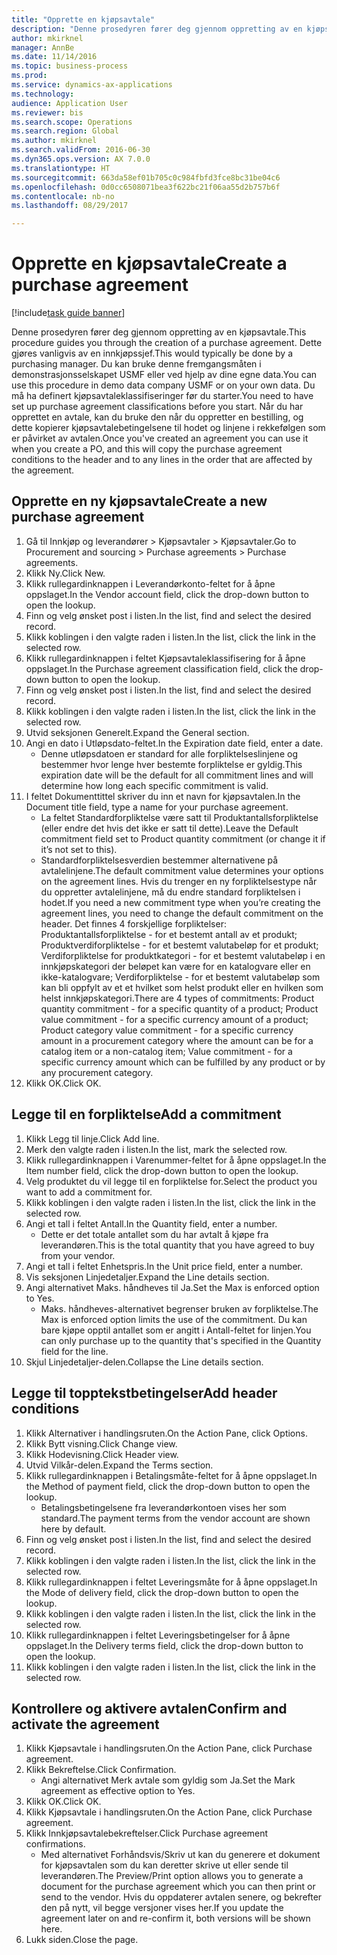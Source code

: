 ```yaml
--- 
title: "Opprette en kjøpsavtale"
description: "Denne prosedyren fører deg gjennom oppretting av en kjøpsavtale."
author: mkirknel
manager: AnnBe
ms.date: 11/14/2016
ms.topic: business-process
ms.prod: 
ms.service: dynamics-ax-applications
ms.technology: 
audience: Application User
ms.reviewer: bis
ms.search.scope: Operations
ms.search.region: Global
ms.author: mkirknel
ms.search.validFrom: 2016-06-30
ms.dyn365.ops.version: AX 7.0.0
ms.translationtype: HT
ms.sourcegitcommit: 663da58ef01b705c0c984fbfd3fce8bc31be04c6
ms.openlocfilehash: 0d0cc6508071bea3f622bc21f06aa55d2b757b6f
ms.contentlocale: nb-no
ms.lasthandoff: 08/29/2017

---
```

# <a name="create-a-purchase-agreement"></a><span data-ttu-id="a6aad-103">Opprette en kjøpsavtale</span><span class="sxs-lookup"><span data-stu-id="a6aad-103">Create a purchase agreement</span></span>

[!include[task guide banner](../../includes/task-guide-banner.md)]

<span data-ttu-id="a6aad-104">Denne prosedyren fører deg gjennom oppretting av en kjøpsavtale.</span><span class="sxs-lookup"><span data-stu-id="a6aad-104">This procedure guides you through the creation of a purchase agreement.</span></span> <span data-ttu-id="a6aad-105">Dette gjøres vanligvis av en innkjøpssjef.</span><span class="sxs-lookup"><span data-stu-id="a6aad-105">This would typically be done by a purchasing manager.</span></span> <span data-ttu-id="a6aad-106">Du kan bruke denne fremgangsmåten i demonstrasjonsselskapet USMF eller ved hjelp av dine egne data.</span><span class="sxs-lookup"><span data-stu-id="a6aad-106">You can use this procedure in demo data company USMF or on your own data.</span></span> <span data-ttu-id="a6aad-107">Du må ha definert kjøpsavtaleklassifiseringer før du starter.</span><span class="sxs-lookup"><span data-stu-id="a6aad-107">You need to have set up purchase agreement classifications before you start.</span></span> <span data-ttu-id="a6aad-108">Når du har opprettet en avtale, kan du bruke den når du oppretter en bestilling, og dette kopierer kjøpsavtalebetingelsene til hodet og linjene i rekkefølgen som er påvirket av avtalen.</span><span class="sxs-lookup"><span data-stu-id="a6aad-108">Once you've created an agreement you can use it when you create a PO, and this will copy the purchase agreement conditions to the header and to any lines in the order that are affected by the agreement.</span></span>


## <a name="create-a-new-purchase-agreement"></a><span data-ttu-id="a6aad-109">Opprette en ny kjøpsavtale</span><span class="sxs-lookup"><span data-stu-id="a6aad-109">Create a new purchase agreement</span></span>
1. <span data-ttu-id="a6aad-110">Gå til Innkjøp og leverandører > Kjøpsavtaler > Kjøpsavtaler.</span><span class="sxs-lookup"><span data-stu-id="a6aad-110">Go to Procurement and sourcing > Purchase agreements > Purchase agreements.</span></span>
2. <span data-ttu-id="a6aad-111">Klikk Ny.</span><span class="sxs-lookup"><span data-stu-id="a6aad-111">Click New.</span></span>
3. <span data-ttu-id="a6aad-112">Klikk rullegardinknappen i Leverandørkonto-feltet for å åpne oppslaget.</span><span class="sxs-lookup"><span data-stu-id="a6aad-112">In the Vendor account field, click the drop-down button to open the lookup.</span></span>
4. <span data-ttu-id="a6aad-113">Finn og velg ønsket post i listen.</span><span class="sxs-lookup"><span data-stu-id="a6aad-113">In the list, find and select the desired record.</span></span>
5. <span data-ttu-id="a6aad-114">Klikk koblingen i den valgte raden i listen.</span><span class="sxs-lookup"><span data-stu-id="a6aad-114">In the list, click the link in the selected row.</span></span>
6. <span data-ttu-id="a6aad-115">Klikk rullegardinknappen i feltet Kjøpsavtaleklassifisering for å åpne oppslaget.</span><span class="sxs-lookup"><span data-stu-id="a6aad-115">In the Purchase agreement classification field, click the drop-down button to open the lookup.</span></span>
7. <span data-ttu-id="a6aad-116">Finn og velg ønsket post i listen.</span><span class="sxs-lookup"><span data-stu-id="a6aad-116">In the list, find and select the desired record.</span></span>
8. <span data-ttu-id="a6aad-117">Klikk koblingen i den valgte raden i listen.</span><span class="sxs-lookup"><span data-stu-id="a6aad-117">In the list, click the link in the selected row.</span></span>
9. <span data-ttu-id="a6aad-118">Utvid seksjonen Generelt.</span><span class="sxs-lookup"><span data-stu-id="a6aad-118">Expand the General section.</span></span>
10. <span data-ttu-id="a6aad-119">Angi en dato i Utløpsdato-feltet.</span><span class="sxs-lookup"><span data-stu-id="a6aad-119">In the Expiration date field, enter a date.</span></span>
    * <span data-ttu-id="a6aad-120">Denne utløpsdatoen er standard for alle forpliktelseslinjene og bestemmer hvor lenge hver bestemte forpliktelse er gyldig.</span><span class="sxs-lookup"><span data-stu-id="a6aad-120">This expiration date will be the default for all commitment lines and will determine how long each specific commitment is valid.</span></span>  
11. <span data-ttu-id="a6aad-121">I feltet Dokumenttittel skriver du inn et navn for kjøpsavtalen.</span><span class="sxs-lookup"><span data-stu-id="a6aad-121">In the Document title field, type a name for your purchase agreement.</span></span>
    * <span data-ttu-id="a6aad-122">La feltet Standardforpliktelse være satt til Produktantallsforpliktelse (eller endre det hvis det ikke er satt til dette).</span><span class="sxs-lookup"><span data-stu-id="a6aad-122">Leave the Default commitment field set to Product quantity commitment (or change it if it’s not set to this).</span></span>  
    * <span data-ttu-id="a6aad-123">Standardforpliktelsesverdien bestemmer alternativene på avtalelinjene.</span><span class="sxs-lookup"><span data-stu-id="a6aad-123">The default commitment value determines your options on the agreement lines.</span></span> <span data-ttu-id="a6aad-124">Hvis du trenger en ny forpliktelsestype når du oppretter avtalelinjene, må du endre standard forpliktelsen i hodet.</span><span class="sxs-lookup"><span data-stu-id="a6aad-124">If you need a new commitment type when you’re creating the agreement lines, you need to change the default commitment on the header.</span></span>  <span data-ttu-id="a6aad-125">Det finnes 4 forskjellige forpliktelser: Produktantallsforpliktelse - for et bestemt antall av et produkt; Produktverdiforpliktelse - for et bestemt valutabeløp for et produkt; Verdiforpliktelse for produktkategori - for et bestemt valutabeløp i en innkjøpskategori der beløpet kan være for en katalogvare eller en ikke-katalogvare; Verdiforpliktelse - for et bestemt valutabeløp som kan bli oppfylt av et et hvilket som helst produkt eller en hvilken som helst innkjøpskategori.</span><span class="sxs-lookup"><span data-stu-id="a6aad-125">There are 4 types of commitments: Product quantity commitment - for a specific quantity of a product; Product value commitment - for a specific currency amount of a product; Product category value commitment - for a specific currency amount in a procurement category where the amount can be for a catalog item or a non-catalog item; Value commitment - for a specific currency amount which can be fulfilled by any product or by any procurement category.</span></span>  
12. <span data-ttu-id="a6aad-126">Klikk OK.</span><span class="sxs-lookup"><span data-stu-id="a6aad-126">Click OK.</span></span>

## <a name="add-a-commitment"></a><span data-ttu-id="a6aad-127">Legge til en forpliktelse</span><span class="sxs-lookup"><span data-stu-id="a6aad-127">Add a commitment</span></span>
1. <span data-ttu-id="a6aad-128">Klikk Legg til linje.</span><span class="sxs-lookup"><span data-stu-id="a6aad-128">Click Add line.</span></span>
2. <span data-ttu-id="a6aad-129">Merk den valgte raden i listen.</span><span class="sxs-lookup"><span data-stu-id="a6aad-129">In the list, mark the selected row.</span></span>
3. <span data-ttu-id="a6aad-130">Klikk rullegardinknappen i Varenummer-feltet for å åpne oppslaget.</span><span class="sxs-lookup"><span data-stu-id="a6aad-130">In the Item number field, click the drop-down button to open the lookup.</span></span>
4. <span data-ttu-id="a6aad-131">Velg produktet du vil legge til en forpliktelse for.</span><span class="sxs-lookup"><span data-stu-id="a6aad-131">Select the product you want to add a commitment for.</span></span>
5. <span data-ttu-id="a6aad-132">Klikk koblingen i den valgte raden i listen.</span><span class="sxs-lookup"><span data-stu-id="a6aad-132">In the list, click the link in the selected row.</span></span>
6. <span data-ttu-id="a6aad-133">Angi et tall i feltet Antall.</span><span class="sxs-lookup"><span data-stu-id="a6aad-133">In the Quantity field, enter a number.</span></span>
    * <span data-ttu-id="a6aad-134">Dette er det totale antallet som du har avtalt å kjøpe fra leverandøren.</span><span class="sxs-lookup"><span data-stu-id="a6aad-134">This is the total quantity that you have agreed to buy from your vendor.</span></span>  
7. <span data-ttu-id="a6aad-135">Angi et tall i feltet Enhetspris.</span><span class="sxs-lookup"><span data-stu-id="a6aad-135">In the Unit price field, enter a number.</span></span>
8. <span data-ttu-id="a6aad-136">Vis seksjonen Linjedetaljer.</span><span class="sxs-lookup"><span data-stu-id="a6aad-136">Expand the Line details section.</span></span>
9. <span data-ttu-id="a6aad-137">Angi alternativet Maks. håndheves til Ja.</span><span class="sxs-lookup"><span data-stu-id="a6aad-137">Set the Max is enforced option to Yes.</span></span>
    * <span data-ttu-id="a6aad-138">Maks. håndheves-alternativet begrenser bruken av forpliktelse.</span><span class="sxs-lookup"><span data-stu-id="a6aad-138">The Max is enforced option limits the use of the commitment.</span></span> <span data-ttu-id="a6aad-139">Du kan bare kjøpe opptil antallet som er angitt i Antall-feltet for linjen.</span><span class="sxs-lookup"><span data-stu-id="a6aad-139">You can only purchase up to the quantity that's specified in the Quantity field for the line.</span></span>  
10. <span data-ttu-id="a6aad-140">Skjul Linjedetaljer-delen.</span><span class="sxs-lookup"><span data-stu-id="a6aad-140">Collapse the Line details section.</span></span>

## <a name="add-header-conditions"></a><span data-ttu-id="a6aad-141">Legge til topptekstbetingelser</span><span class="sxs-lookup"><span data-stu-id="a6aad-141">Add header conditions</span></span>
1. <span data-ttu-id="a6aad-142">Klikk Alternativer i handlingsruten.</span><span class="sxs-lookup"><span data-stu-id="a6aad-142">On the Action Pane, click Options.</span></span>
2. <span data-ttu-id="a6aad-143">Klikk Bytt visning.</span><span class="sxs-lookup"><span data-stu-id="a6aad-143">Click Change view.</span></span>
3. <span data-ttu-id="a6aad-144">Klikk Hodevisning.</span><span class="sxs-lookup"><span data-stu-id="a6aad-144">Click Header view.</span></span>
4. <span data-ttu-id="a6aad-145">Utvid Vilkår-delen.</span><span class="sxs-lookup"><span data-stu-id="a6aad-145">Expand the Terms section.</span></span>
5. <span data-ttu-id="a6aad-146">Klikk rullegardinknappen i Betalingsmåte-feltet for å åpne oppslaget.</span><span class="sxs-lookup"><span data-stu-id="a6aad-146">In the Method of payment field, click the drop-down button to open the lookup.</span></span>
    * <span data-ttu-id="a6aad-147">Betalingsbetingelsene fra leverandørkontoen vises her som standard.</span><span class="sxs-lookup"><span data-stu-id="a6aad-147">The payment terms from the vendor account are shown here by default.</span></span>       
6. <span data-ttu-id="a6aad-148">Finn og velg ønsket post i listen.</span><span class="sxs-lookup"><span data-stu-id="a6aad-148">In the list, find and select the desired record.</span></span>
7. <span data-ttu-id="a6aad-149">Klikk koblingen i den valgte raden i listen.</span><span class="sxs-lookup"><span data-stu-id="a6aad-149">In the list, click the link in the selected row.</span></span>
8. <span data-ttu-id="a6aad-150">Klikk rullegardinknappen i feltet Leveringsmåte for å åpne oppslaget.</span><span class="sxs-lookup"><span data-stu-id="a6aad-150">In the Mode of delivery field, click the drop-down button to open the lookup.</span></span>
9. <span data-ttu-id="a6aad-151">Klikk koblingen i den valgte raden i listen.</span><span class="sxs-lookup"><span data-stu-id="a6aad-151">In the list, click the link in the selected row.</span></span>
10. <span data-ttu-id="a6aad-152">Klikk rullegardinknappen i feltet Leveringsbetingelser for å åpne oppslaget.</span><span class="sxs-lookup"><span data-stu-id="a6aad-152">In the Delivery terms field, click the drop-down button to open the lookup.</span></span>
11. <span data-ttu-id="a6aad-153">Klikk koblingen i den valgte raden i listen.</span><span class="sxs-lookup"><span data-stu-id="a6aad-153">In the list, click the link in the selected row.</span></span>

## <a name="confirm-and-activate-the-agreement"></a><span data-ttu-id="a6aad-154">Kontrollere og aktivere avtalen</span><span class="sxs-lookup"><span data-stu-id="a6aad-154">Confirm and activate the agreement</span></span>
1. <span data-ttu-id="a6aad-155">Klikk Kjøpsavtale i handlingsruten.</span><span class="sxs-lookup"><span data-stu-id="a6aad-155">On the Action Pane, click Purchase agreement.</span></span>
2. <span data-ttu-id="a6aad-156">Klikk Bekreftelse.</span><span class="sxs-lookup"><span data-stu-id="a6aad-156">Click Confirmation.</span></span>
    * <span data-ttu-id="a6aad-157">Angi alternativet Merk avtale som gyldig som Ja.</span><span class="sxs-lookup"><span data-stu-id="a6aad-157">Set the Mark agreement as effective option to Yes.</span></span>  
3. <span data-ttu-id="a6aad-158">Klikk OK.</span><span class="sxs-lookup"><span data-stu-id="a6aad-158">Click OK.</span></span>
4. <span data-ttu-id="a6aad-159">Klikk Kjøpsavtale i handlingsruten.</span><span class="sxs-lookup"><span data-stu-id="a6aad-159">On the Action Pane, click Purchase agreement.</span></span>
5. <span data-ttu-id="a6aad-160">Klikk Innkjøpsavtalebekreftelser.</span><span class="sxs-lookup"><span data-stu-id="a6aad-160">Click Purchase agreement confirmations.</span></span>
    * <span data-ttu-id="a6aad-161">Med alternativet Forhåndsvis/Skriv ut kan du generere et dokument for kjøpsavtalen som du kan deretter skrive ut eller sende til leverandøren.</span><span class="sxs-lookup"><span data-stu-id="a6aad-161">The Preview/Print option allows you to generate a document for the purchase agreement which you can then print or send to the vendor.</span></span> <span data-ttu-id="a6aad-162">Hvis du oppdaterer avtalen senere, og bekrefter den på nytt, vil begge versjoner vises her.</span><span class="sxs-lookup"><span data-stu-id="a6aad-162">If you update the agreement later on and re-confirm it, both versions will be shown here.</span></span>  
6. <span data-ttu-id="a6aad-163">Lukk siden.</span><span class="sxs-lookup"><span data-stu-id="a6aad-163">Close the page.</span></span>


